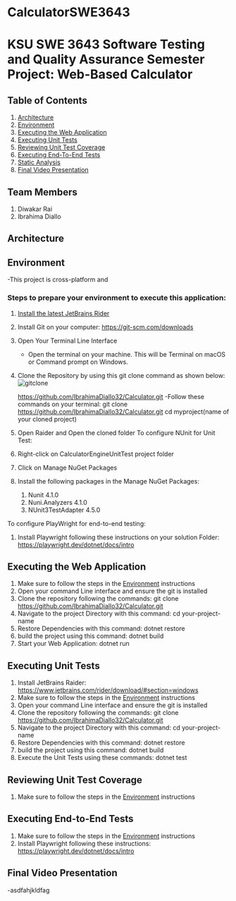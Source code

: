 # CalculatorSWE3643

# KSU SWE 3643 Software Testing and Quality Assurance Semester Project: Web-Based Calculator

## Table of Contents
1. [Architecture](#Architecture)
2. [Environment](#environment)
3. [Executing the Web Application](#executing-the-web-application)
4. [Executing Unit Tests](#executing-unit-tests)
5. [Reviewing Unit Test Coverage](#reviewing-unit-test-coverage)
6. [Executing End-To-End Tests](#Executing-End-To-End-Tests)
7. [Static Analysis](#static-analysis)
8. [Final Video Presentation](#Final-Video-Presentation)
   
## Team Members
1. Diwakar Rai
2. Ibrahima Diallo

## Architecture 

## Environment
-This project is cross-platform and 
### Steps to prepare your environment to execute this application: 
1. [Install the latest JetBrains Rider](#https://www.jetbrains.com/rider/download/#section=windows)
2. Install Git on your computer: https://git-scm.com/downloads
3. Open Your Terminal Line Interface
   - Open the terminal on your machine. This will be Terminal on macOS or Command prompt on Windows.
4. Clone the Repository by using this git clone command as shown below:
   ![gitclone](gitclone.png)

   https://github.com/IbrahimaDiallo32/Calculator.git
   -Follow these commands on your terminal:
     git clone https://github.com/IbrahimaDiallo32/Calculator.git
     cd myproject(name of your cloned project)
   
6. Open Raider and Open the cloned folder
To configure NUnit for Unit Test:
1.  Right-click on CalculatorEngineUnitTest project folder
2.  Click on Manage NuGet Packages
3. Install the following packages in the Manage NuGet Packages:
   1. Nunit 4.1.0
   2. Nuni.Analyzers 4.1.0
   3. NUnit3TestAdapter 4.5.0

To configure PlayWright for end-to-end testing: 
1. Install Playwright following these instructions on your solution Folder: https://playwright.dev/dotnet/docs/intro
   

## Executing the Web Application 
1. Make sure to follow the steps in the [Environment](#environment) instructions
2. Open your command Line interface and ensure the git is installed
3. Clone the repository following the commands: git clone https://github.com/IbrahimaDiallo32/Calculator.git
4. Navigate to the project Directory with this command: cd your-project-name
5. Restore Dependencies with this command: dotnet restore
6. build the project using this command: dotnet build
7. Start your Web Application: dotnet run 
   

## Executing Unit Tests
1. Install JetBrains Raider: https://www.jetbrains.com/rider/download/#section=windows 
2. Make sure to follow the steps in the [Environment](#environment) instructions
3. Open your command Line interface and ensure the git is installed
3. Clone the repository following the commands: git clone https://github.com/IbrahimaDiallo32/Calculator.git
4. Navigate to the project Directory with this command: cd your-project-name
5. Restore Dependencies with this command: dotnet restore
6. build the project using this command: dotnet build
7. Execute the Unit Tests using these commands: dotnet test


## Reviewing Unit Test Coverage
1.  Make sure to follow the steps in the [Environment](#environment) instructions

## Executing End-to-End Tests
1.  Make sure to follow the steps in the [Environment](#environment) instructions
2.  Install Playwright following these instructions: https://playwright.dev/dotnet/docs/intro
## Final Video Presentation
-asdfahjkldfag
